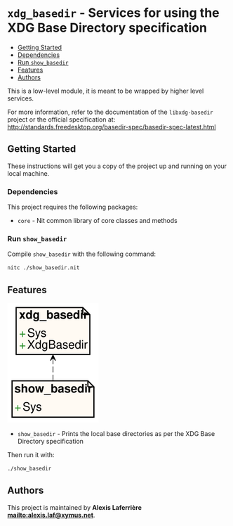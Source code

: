 # `xdg_basedir` - Services for using the XDG Base Directory specification

* [Getting Started](#Getting-Started)
* [Dependencies](#Dependencies)
* [Run `show_basedir`](#Run-`show_basedir`)
* [Features](#Features)
* [Authors](#Authors)

This is a low-level module, it is meant to be wrapped by higher level services.

For more information, refer to the documentation of the `libxdg-basedir`
project or the official specification at:
http://standards.freedesktop.org/basedir-spec/basedir-spec-latest.html

## Getting Started

These instructions will get you a copy of the project up and running on your local machine.

### Dependencies

This project requires the following packages:

* `core` - Nit common library of core classes and methods

### Run `show_basedir`

Compile `show_basedir` with the following command:

~~~bash
nitc ./show_basedir.nit
~~~

## Features

![Diagram for `xdg_basedir`](uml-xdg_basedir.svg)

* `show_basedir` - Prints the local base directories as per the XDG Base Directory specification

Then run it with:

~~~bash
./show_basedir
~~~

## Authors

This project is maintained by **Alexis Laferrière <mailto:alexis.laf@xymus.net>**.
